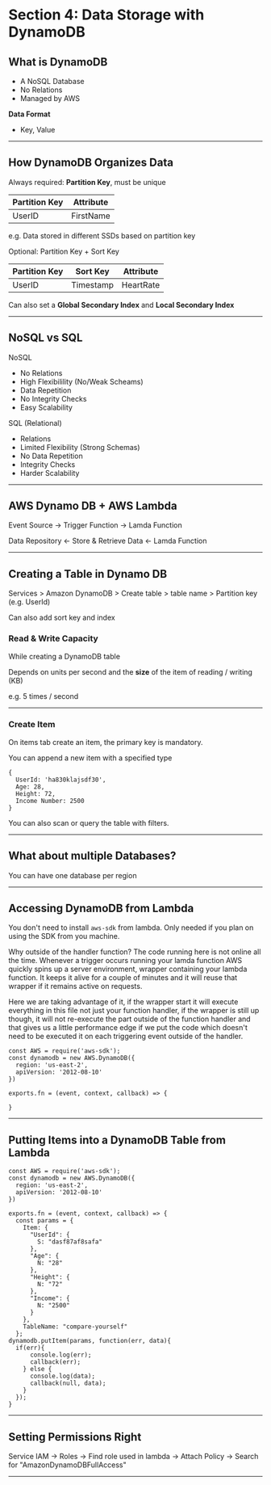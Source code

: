 # Section 4: Data Storage with DynamoDB

## What is DynamoDB

- A NoSQL Database
- No Relations
- Managed by AWS

**Data Format**
- Key, Value

---

## How DynamoDB Organizes Data

Always required: **Partition Key**, must be unique

| Partition Key | Attribute |
| -- | -- |
| UserID | FirstName|

e.g. Data stored in different SSDs based on partition key 

Optional: Partition Key + Sort Key

| Partition Key | Sort Key | Attribute
| -- | -- | -- |
| UserID | Timestamp | HeartRate |

Can also set a **Global Secondary Index** and **Local Secondary Index**

---

## NoSQL vs SQL

NoSQL
- No Relations
- High Flexibilility (No/Weak Scheams)
- Data Repetition
- No Integrity Checks
- Easy Scalability

SQL (Relational)
- Relations
- Limited Flexibility (Strong Schemas)
- No Data Repetition
- Integrity Checks
- Harder Scalability

---

## AWS Dynamo DB + AWS Lambda

Event Source -> Trigger Function -> Lamda Function

Data Repository <- Store & Retrieve Data <- Lamda Function

---

## Creating a Table in Dynamo DB

Services > Amazon DynamoDB > Create table > table name > Partition key (e.g. UserId)

Can also add sort key and index 


### Read & Write Capacity

While creating a DynamoDB table

Depends on units per second and the **size** of the item of reading / writing (KB)


e.g. 5 times / second

---

### Create Item

On items tab create an item, the primary key is mandatory.

You can append a new item with a specified type

```
{
  UserId: 'ha830klajsdf30',
  Age: 28,
  Height: 72,
  Income Number: 2500
}
```

You can also scan or query the table with filters.

---

## What about multiple Databases?

You can have one database per region

---

## Accessing DynamoDB from Lambda

You don't need to install `aws-sdk` from lambda. Only needed if you plan on using the SDK from you machine.

Why outside of the handler function? The code running here is not online all the time. Whenever a trigger occurs running your lamda function AWS quickly spins up a server environment, wrapper containing your lambda function.
It keeps it alive for a couple of minutes and it will reuse that wrapper if it remains active on requests.

Here we are taking advantage of it, if the wrapper start it will execute everything in this file not just your function handler, if the wrapper is still up though, it will not re-execute the part outside of the function handler and that gives us a little performance edge if we put the code which doesn't need to be executed it on each triggering event outside of the handler.

```
const AWS = require('aws-sdk');
const dynamodb = new AWS.DynamoDB({
  region: 'us-east-2',
  apiVersion: '2012-08-10'
})

exports.fn = (event, context, callback) => {
  
}
```

---

## Putting Items into a DynamoDB Table from Lambda

```
const AWS = require('aws-sdk');
const dynamodb = new AWS.DynamoDB({
  region: 'us-east-2',
  apiVersion: '2012-08-10'
})

exports.fn = (event, context, callback) => {
  const params = {
    Item: {
      "UserId": {
        S: "dasf87af8safa"
      },
      "Age": {
        N: "28"
      },
      "Height": {
        N: "72"
      },
      "Income": {
        N: "2500"
      }
    },
    TableName: "compare-yourself"
  };
dynamodb.putItem(params, function(err, data){
  if(err){
      console.log(err);
      callback(err);
    } else {
      console.log(data);
      callback(null, data);
    }
  });
}
```

---

## Setting Permissions Right

Service IAM &rarr; Roles &rarr; Find role used in lambda &rarr; Attach Policy &rarr; Search for  "AmazonDynamoDBFullAccess"

---
